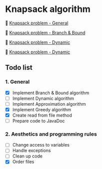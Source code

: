 # Knapsack algorithm
:closed_book: [Knapsack problem - General](https://en.wikipedia.org/wiki/Knapsack_problem)

:closed_book: [Knapsack problem - Branch & Bound](https://www.ii.uni.wroc.pl/~prz/2011lato/ah/opracowania/met_podz_ogr.pdf)

:closed_book: [Knapsack problem - Dynamic](http://kaims.pl/~kmocet/aketi/aketi3.pdf)

:closed_book: [Knapsack problem - Dynamic](http://www-users.mat.uni.torun.pl/~henkej/knapsack.pdf)
## Todo list
### 1. General
- [x] Implement Branch & Bound algorithm
- [ ] Implement Dynamic algorithm
- [ ] Implement Approximation algorithm
- [x] Implement Greedy algorithm 
- [x] Create read from file method
- [ ] Prepare code to JavaDoc

### 2. Aesthetics and programming rules
- [ ] Change access to variables
- [ ] Handle exceptions
- [ ] Clean up code
- [x] Order files
